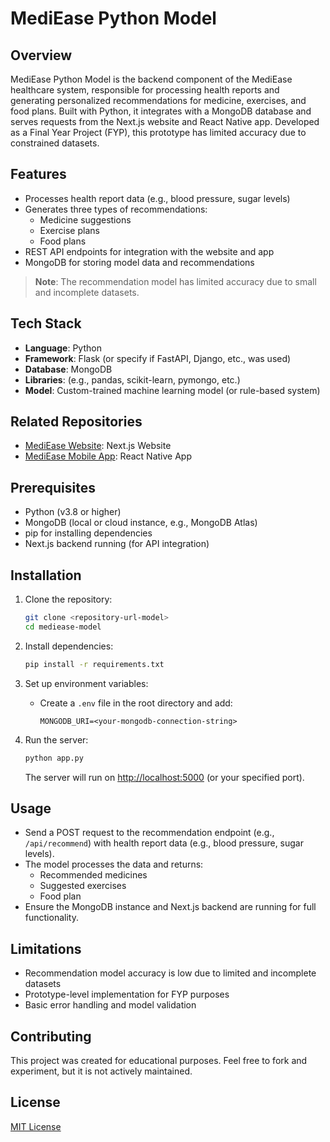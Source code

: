 # MediEase Python Model

## Overview
MediEase Python Model is the backend component of the MediEase healthcare system, responsible for processing health reports and generating personalized recommendations for medicine, exercises, and food plans. Built with Python, it integrates with a MongoDB database and serves requests from the Next.js website and React Native app. Developed as a Final Year Project (FYP), this prototype has limited accuracy due to constrained datasets.

## Features
- Processes health report data (e.g., blood pressure, sugar levels)
- Generates three types of recommendations:
  - Medicine suggestions
  - Exercise plans
  - Food plans
- REST API endpoints for integration with the website and app
- MongoDB for storing model data and recommendations
> **Note**: The recommendation model has limited accuracy due to small and incomplete datasets.

## Tech Stack
- **Language**: Python
- **Framework**: Flask (or specify if FastAPI, Django, etc., was used)
- **Database**: MongoDB
- **Libraries**: (e.g., pandas, scikit-learn, pymongo, etc.)
- **Model**: Custom-trained machine learning model (or rule-based system)

## Related Repositories
- [MediEase Website](https://github.com/Jooker302/MediEaseWebsite): Next.js Website
- [MediEase Mobile App](https://github.com/Jooker302/MediEaseUserApp): React Native App

## Prerequisites
- Python (v3.8 or higher)
- MongoDB (local or cloud instance, e.g., MongoDB Atlas)
- pip for installing dependencies
- Next.js backend running (for API integration)

## Installation
1. Clone the repository:
   ```bash
   git clone <repository-url-model>
   cd mediease-model
   ```

2. Install dependencies:
   ```bash
   pip install -r requirements.txt
   ```

3. Set up environment variables:
   - Create a `.env` file in the root directory and add:
     ```env
     MONGODB_URI=<your-mongodb-connection-string>
     ```

4. Run the server:
   ```bash
   python app.py
   ```
   The server will run on [http://localhost:5000](http://localhost:5000) (or your specified port).

## Usage
- Send a POST request to the recommendation endpoint (e.g., `/api/recommend`) with health report data (e.g., blood pressure, sugar levels).
- The model processes the data and returns:
  - Recommended medicines
  - Suggested exercises
  - Food plan
- Ensure the MongoDB instance and Next.js backend are running for full functionality.

## Limitations
- Recommendation model accuracy is low due to limited and incomplete datasets
- Prototype-level implementation for FYP purposes
- Basic error handling and model validation

## Contributing
This project was created for educational purposes. Feel free to fork and experiment, but it is not actively maintained.

## License
[MIT License](LICENSE)

